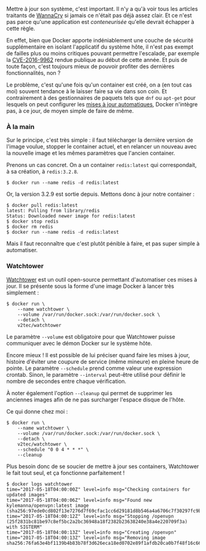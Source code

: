 Mettre à jour son système, c'est important. Il n'y a qu'à voir tous les articles traitants de [WannaCry](https://fr.wikipedia.org/wiki/WannaCry) si jamais ce n'était pas déjà assez clair. Et ce n'est pas parce qu'une application est *conteneurisée* qu'elle devrait échapper à cette règle.

En effet, bien que Docker apporte indéniablement une couche de sécurité supplémentaire en isolant l'applicatif du système hôte, il n'est pas exempt de failles plus ou moins critiques pouvant permettre l'escalade, par exemple la [CVE-2016-9962](https://cve.mitre.org/cgi-bin/cvename.cgi?name=CVE-2016-9962) rendue publique au début de cette année. Et puis de toute façon, c'est toujours mieux de pouvoir profiter des dernières fonctionnalités, non ?

Le problème, c'est qu'une fois qu'un container est créé, on a (en tout cas moi) souvent tendance à le laisser faire sa vie dans son coin. Et contrairement à des gestionnaires de paquets tels que `dnf` ou `apt-get` pour lesquels on peut configurer les [mises à jour automatiques](https://wiki.debian.org/UnattendedUpgrades), Docker n'intègre pas, à ce jour, de moyen simple de faire de même.

### À la main

Sur le principe, c'est très simple&nbsp;: il faut télécharger la dernière version de l'image voulue, stopper le container actuel, et en relancer un nouveau avec la nouvelle image et les mêmes paramètres que l'ancien container.

Prenons un cas concret. On a un container `redis:latest` qui correspondait, à sa création, à `redis:3.2.8`.

    $ docker run --name redis -d redis:latest

Or, la version 3.2.9 est sortie depuis. Mettons donc à jour notre container :

    $ docker pull redis:latest
    latest: Pulling from library/redis
    Status: Downloaded newer image for redis:latest
    $ docker stop redis
    $ docker rm redis
    $ docker run --name redis -d redis:latest

Mais il faut reconnaître que c'est plutôt pénible à faire, et pas super simple à automatiser.

### Watchtower

[Watchtower](https://github.com/v2tec/watchtower) est un outil open-source permettant d'automatiser ces mises à jour. Il se présente sous la forme d'une image Docker à lancer très simplement :

    $ docker run \
        --name watchtower \
        --volume /var/run/docker.sock:/var/run/docker.sock \
        --detach \
        v2tec/watchtower

Le paramètre `--volume` est obligatoire pour que Watchtower puisse communiquer avec le démon Docker sur le système hôte.

Encore mieux&nbsp;! Il est possible de lui préciser quand faire les mises à jour, histoire d'éviter une coupure de service (même mineure) en pleine heure de pointe. Le paramètre `--schedule` prend comme valeur une expression crontab. Sinon, le paramètre `--interval` peut-être utilisé pour définir le nombre de secondes entre chaque vérification.

À noter également l'option `--cleanup` qui permet de supprimer les anciennes images afin de ne pas surcharger l'espace disque de l'hôte.

Ce qui donne chez moi :

    $ docker run \
        --name watchtower \
        --volume /var/run/docker.sock:/var/run/docker.sock \
        --detach \
        v2tec/watchtower \
        --schedule "0 0 4 * * *" \
        --cleanup
    
Plus besoin donc de se soucier de mettre à jour ses containers, Watchtower le fait tout seul, et ça fonctionne parfaitement&nbsp;!

    $ docker logs watchtower  
    time="2017-05-18T04:00:00Z" level=info msg="Checking containers for updated images" 
    time="2017-05-18T04:00:06Z" level=info msg="Found new kylemanna/openvpn:latest image (sha256:97ede0cd802f13e7276d7f69cfac1cc6d29181d8b546a4a6706c7f30297fc9bc)" 
    time="2017-05-18T04:00:12Z" level=info msg="Stopping /openvpn (25f2831bc81be97c8ef5bc2a2bc36948a18f2382b23638240e38a4e220709f3a) with SIGTERM" 
    time="2017-05-18T04:00:13Z" level=info msg="Creating /openvpn" 
    time="2017-05-18T04:00:13Z" level=info msg="Removing image sha256:76fa63e4bf1139b4b83b78f3d626eca18ed0702e89f1afdb20ca0b7f48f16c66"
